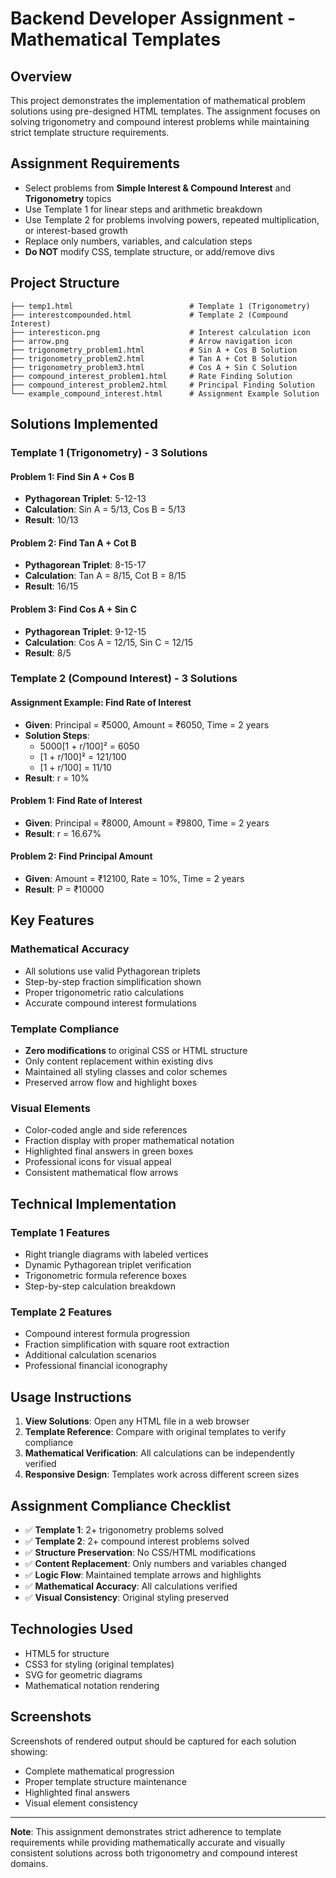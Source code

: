 # Backend Developer Assignment - Mathematical Templates

## Overview
This project demonstrates the implementation of mathematical problem solutions using pre-designed HTML templates. The assignment focuses on solving trigonometry and compound interest problems while maintaining strict template structure requirements.

## Assignment Requirements
- Select problems from **Simple Interest & Compound Interest** and **Trigonometry** topics
- Use Template 1 for linear steps and arithmetic breakdown
- Use Template 2 for problems involving powers, repeated multiplication, or interest-based growth
- Replace only numbers, variables, and calculation steps
- **Do NOT** modify CSS, template structure, or add/remove divs

## Project Structure
```
├── temp1.html                          # Template 1 (Trigonometry)
├── interestcompounded.html             # Template 2 (Compound Interest)
├── interesticon.png                    # Interest calculation icon
├── arrow.png                           # Arrow navigation icon
├── trigonometry_problem1.html          # Sin A + Cos B Solution
├── trigonometry_problem2.html          # Tan A + Cot B Solution
├── trigonometry_problem3.html          # Cos A + Sin C Solution
├── compound_interest_problem1.html     # Rate Finding Solution
├── compound_interest_problem2.html     # Principal Finding Solution
└── example_compound_interest.html      # Assignment Example Solution
```

## Solutions Implemented

### Template 1 (Trigonometry) - 3 Solutions

#### Problem 1: Find Sin A + Cos B
- **Pythagorean Triplet**: 5-12-13
- **Calculation**: Sin A = 5/13, Cos B = 5/13
- **Result**: 10/13

#### Problem 2: Find Tan A + Cot B
- **Pythagorean Triplet**: 8-15-17
- **Calculation**: Tan A = 8/15, Cot B = 8/15
- **Result**: 16/15

#### Problem 3: Find Cos A + Sin C
- **Pythagorean Triplet**: 9-12-15
- **Calculation**: Cos A = 12/15, Sin C = 12/15
- **Result**: 8/5

### Template 2 (Compound Interest) - 3 Solutions

#### Assignment Example: Find Rate of Interest
- **Given**: Principal = ₹5000, Amount = ₹6050, Time = 2 years
- **Solution Steps**:
  - 5000[1 + r/100]² = 6050
  - [1 + r/100]² = 121/100
  - [1 + r/100] = 11/10
- **Result**: r = 10%

#### Problem 1: Find Rate of Interest
- **Given**: Principal = ₹8000, Amount = ₹9800, Time = 2 years
- **Result**: r = 16.67%

#### Problem 2: Find Principal Amount
- **Given**: Amount = ₹12100, Rate = 10%, Time = 2 years
- **Result**: P = ₹10000

## Key Features

### Mathematical Accuracy
- All solutions use valid Pythagorean triplets
- Step-by-step fraction simplification shown
- Proper trigonometric ratio calculations
- Accurate compound interest formulations

### Template Compliance
- **Zero modifications** to original CSS or HTML structure
- Only content replacement within existing divs
- Maintained all styling classes and color schemes
- Preserved arrow flow and highlight boxes

### Visual Elements
- Color-coded angle and side references
- Fraction display with proper mathematical notation
- Highlighted final answers in green boxes
- Professional icons for visual appeal
- Consistent mathematical flow arrows

## Technical Implementation

### Template 1 Features
- Right triangle diagrams with labeled vertices
- Dynamic Pythagorean triplet verification
- Trigonometric formula reference boxes
- Step-by-step calculation breakdown

### Template 2 Features
- Compound interest formula progression
- Fraction simplification with square root extraction
- Additional calculation scenarios
- Professional financial iconography

## Usage Instructions

1. **View Solutions**: Open any HTML file in a web browser
2. **Template Reference**: Compare with original templates to verify compliance
3. **Mathematical Verification**: All calculations can be independently verified
4. **Responsive Design**: Templates work across different screen sizes

## Assignment Compliance Checklist

- ✅ **Template 1**: 2+ trigonometry problems solved
- ✅ **Template 2**: 2+ compound interest problems solved
- ✅ **Structure Preservation**: No CSS/HTML modifications
- ✅ **Content Replacement**: Only numbers and variables changed
- ✅ **Logic Flow**: Maintained template arrows and highlights
- ✅ **Mathematical Accuracy**: All calculations verified
- ✅ **Visual Consistency**: Original styling preserved

## Technologies Used
- HTML5 for structure
- CSS3 for styling (original templates)
- SVG for geometric diagrams
- Mathematical notation rendering

## Screenshots
Screenshots of rendered output should be captured for each solution showing:
- Complete mathematical progression
- Proper template structure maintenance
- Highlighted final answers
- Visual element consistency

---

**Note**: This assignment demonstrates strict adherence to template requirements while providing mathematically accurate and visually consistent solutions across both trigonometry and compound interest domains.
